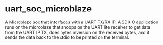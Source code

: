 # uart_soc_microblaze
A Microblaze soc that interfaces with a UART TX/RX IP. A SDK C application runs on the microblaze that snoops on the UART lite receiver to get data from the UART IP TX, does bytes inversion on the received bytes, and it sends the data back to the stdio to be printed on the terminal.
